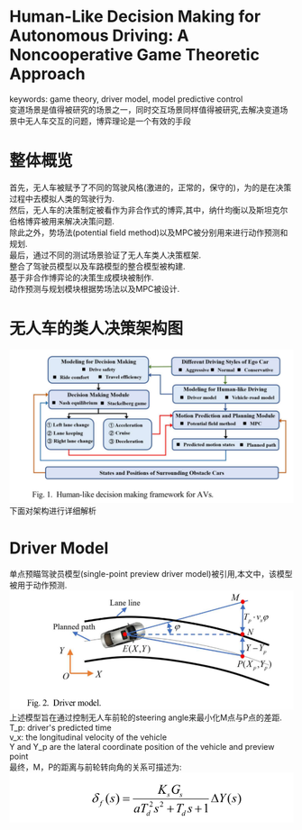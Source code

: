 # Human-Like Decision Making for Autonomous Driving: A Noncooperative Game Theoretic Approach
keywords: game theory, driver model, model predictive control <br>
变道场景是值得被研究的场景之一，同时交互场景同样值得被研究,去解决变道场景中无人车交互的问题，博弈理论是一个有效的手段<br>

# 整体概览
首先，无人车被赋予了不同的驾驶风格(激进的，正常的，保守的)，为的是在决策过程中去模拟人类的驾驶行为. <br>
然后，无人车的决策制定被看作为非合作式的博弈,其中，纳什均衡以及斯坦克尔伯格博弈被用来解决决策问题.<br>
除此之外，势场法(potential field method)以及MPC被分别用来进行动作预测和规划. <br>
最后，通过不同的测试场景验证了无人车类人决策框架. <br>
整合了驾驶员模型以及车路模型的整合模型被构建. <br>
基于非合作博弈论的决策生成模块被制作. <br>
动作预测与规划模块根据势场法以及MPC被设计. <br>
# 无人车的类人决策架构图
![human-like framework](https://github.com/MA-JIE/Reinforcement-Learning-MJ/blob/master/%E6%B7%B1%E5%BA%A6%E5%BC%BA%E5%8C%96%E5%AD%A6%E4%B9%A0/paper/img/human-like.png) <br>
下面对架构进行详细解析 <br>
# Driver Model
单点预瞄驾驶员模型(single-point preview driver model)被引用,本文中，该模型被用于动作预测. <br>
![driver_model](https://github.com/MA-JIE/Reinforcement-Learning-MJ/blob/master/%E6%B7%B1%E5%BA%A6%E5%BC%BA%E5%8C%96%E5%AD%A6%E4%B9%A0/paper/img/driver_model.png) <br>
上述模型旨在通过控制无人车前轮的steering angle来最小化M点与P点的差距. <br>
T_p: driver's predicted time <br>
v_x: the longitudinal velocity of the vehicle <br>
Y and Y_p are the lateral coordinate position of the vehicle and preview point <br>
最终，M，P的距离与前轮转向角的关系可描述为: <br>
![driver_model](https://github.com/MA-JIE/Reinforcement-Learning-MJ/blob/master/%E6%B7%B1%E5%BA%A6%E5%BC%BA%E5%8C%96%E5%AD%A6%E4%B9%A0/paper/img/driver_model1.png) <br>
